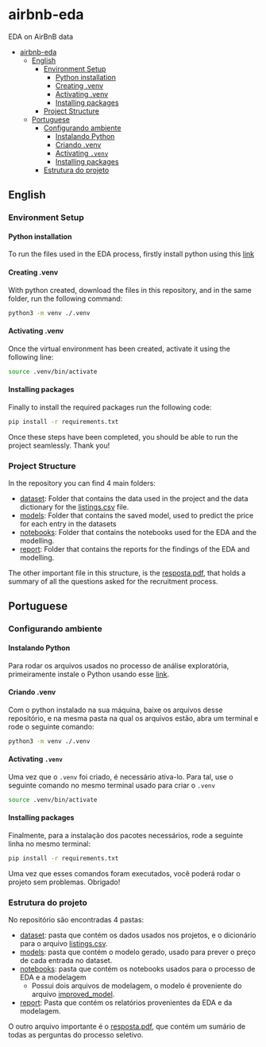 # airbnb-eda

EDA on AirBnB data

- [airbnb-eda](#airbnb-eda)
  - [English](#english)
    - [Environment Setup](#environment-setup)
      - [Python installation](#python-installation)
      - [Creating .venv](#creating-venv)
      - [Activating .venv](#activating-venv)
      - [Installing packages](#installing-packages)
    - [Project Structure](#project-structure)
  - [Portuguese](#portuguese)
    - [Configurando ambiente](#configurando-ambiente)
      - [Instalando Python](#instalando-python)
      - [Criando .venv](#criando-venv)
      - [Activating `.venv`](#activating-venv-1)
      - [Installing packages](#installing-packages-1)
    - [Estrutura do projeto](#estrutura-do-projeto)

## English

### Environment Setup

#### Python installation

To run the files used in the EDA process, firstly install python using this [link](https://www.python.org/downloads/)

#### Creating .venv

With python created, download the files in this repository, and in the same folder, run the following command:

```bash
python3 -m venv ./.venv
```

#### Activating .venv

Once the virtual environment has been created, activate it using the following line:

```bash
source .venv/bin/activate
```

#### Installing packages

Finally to install the required packages run the following code:

```bash
pip install -r requirements.txt
```

Once these steps have been completed, you should be able to run the project seamlessly. Thank you!

### Project Structure

In the repository you can find 4 main folders:

- [dataset](./dataset/): Folder that contains the data used in the project and the data dictionary for the [listings.csv](./dataset/listings.csv) file.
- [models](./models/): Folder that contains the saved model, used to predict the price for each entry in the datasets
- [notebooks](./notebooks/): Folder that contains the notebooks used for the EDA and the modelling.
- [report](./report/): Folder that contains the reports for the findings of the EDA and modelling.

The other important file in this structure, is the [resposta.pdf](./resposta.pdf), that holds a summary of all the questions asked for the recruitment process.

## Portuguese

### Configurando ambiente

#### Instalando Python

Para rodar os arquivos usados no processo de análise exploratória, primeiramente instale o Python usando esse [link](https://www.python.org/downloads/).

#### Criando .venv

Com o python instalado na sua máquina, baixe os arquivos desse repositório, e na mesma pasta na qual os arquivos estão, abra um terminal e rode o seguinte comando:

```bash
python3 -m venv ./.venv
```

#### Activating `.venv`

Uma vez que o `.venv` foi criado, é necessário ativa-lo. Para tal, use o seguinte comando no mesmo terminal usado para criar o `.venv`

```bash
source .venv/bin/activate
```

#### Installing packages

Finalmente, para a instalação dos pacotes necessários, rode a seguinte linha no mesmo terminal:

```bash
pip install -r requirements.txt
```

Uma vez que esses comandos foram executados, você poderá rodar o projeto sem problemas. Obrigado!

### Estrutura do projeto

No repositório são encontradas 4 pastas:

- [dataset](./dataset/): pasta que contém os dados usados nos projetos, e o dicionário para o arquivo [listings.csv](./dataset/listings.csv).
- [models](./models/): pasta que contém o modelo gerado, usado para prever o preço de cada entrada no dataset.
- [notebooks](./notebooks/): pasta que contém os notebooks usados para o processo de EDA e a modelagem
  - Possui dois arquivos de modelagem, o modelo é proveniente do arquivo [improved_model](./notebooks/improved_model.ipynb).
- [report](./report/): Pasta que contém os relatórios provenientes da EDA e da modelagem.

O outro arquivo importante é o [resposta.pdf](./resposta.pdf), que contém um sumário de todas as perguntas do processo seletivo.
